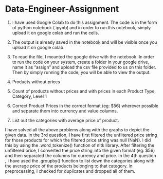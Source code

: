 # Data-Engineer-Assignment
1. I have used Google Colab to do this assignment. The code is in the form of python
notebook (.ipynb) and in order to run this notebook, simply upload it on google
colab and run the cells.
2. The output is already saved in the notebook and will be visible once you upload it
on google colab.
3. To read the file, I mounted the google drive with the notebook. In order to run the
code on your system, create a folder in your google drive, name it as “assign” and
upload the csv file provided to us on this folder. Then by simply running the code,
you will be able to view the output.

1. Products without prices
2. Count of products without prices and with prices in each Product Type, Category, Level 1
3. Correct Product Prices in the correct format (eg: $56) wherever possible and separate
them into currency and value columns.
4. List out the categories with average price of product.

I have solved all the above problems along with the graphs to depict the given data. In
the 3rd question, I have first filtered the unfiltered price string for those products for
which the filtered price string was null (NaN). I did this by using the .word_tokenize()
function of nltk library. After filtering the unfiltered price, I converted the price string into
the given format (eg: $56) and then separated the columns for currency and price.
In the 4th question , I have used the .groupby() function to list down the categories along
with the average price of the products belonging to that category.
In preprocessing, I checked for duplicates and dropped all of them.
